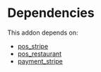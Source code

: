 # Dependencies

This addon depends on:

- [pos_stripe](../../../../odoo-bringout-oca-ocb-pos_stripe)
- [pos_restaurant](../../../../odoo-bringout-oca-ocb-pos_restaurant)
- [payment_stripe](../../odoo-bringout-oca-ocb-payment_stripe)

